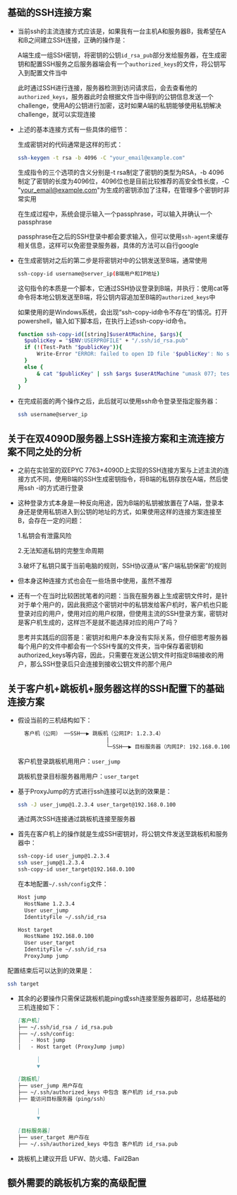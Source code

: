 ## 基础的SSH连接方案

* 当前ssh的主流连接方式应该是，如果我有一台主机A和服务器B，我希望在A和B之间建立SSH连接，正确的操作是：
  
  A端生成一组SSH密钥，将密钥的公钥```id_rsa_pub```部分发给服务器，在生成密钥和配置SSH服务之后服务器端会有一个```authorized_keys```的文件，将公钥写入到配置文件当中
  
  此时通过SSH进行连接，服务器检测到访问请求后，会去查看他的```authorized_keys```，服务器此时会根据文件当中得到的公钥信息发送一个challenge，使用A的公钥进行加密，这时如果A端的私钥能够使用私钥解决challenge，就可以实现连接

* 上述的基本连接方式有一些具体的细节：

  生成密钥对的代码通常是这样的形式：

  ```bash
  ssh-keygen -t rsa -b 4096 -C "your_email@example.com"
  ```
  生成指令的三个选项的含义分别是-t rsa制定了密钥的类型为RSA，-b 4096制定了密钥的长度为4096位，4096位也是目前比较推荐的高安全性长度，-C "your_email@example.com"为生成的密钥添加了注释，在管理多个密钥时非常实用

  在生成过程中，系统会提示输入一个passphrase，可以输入并确认一个passphrase

  passphrase在之后的SSH登录中都会要求输入，但可以使用```ssh-agent```来缓存相关信息，这样可以免密登录服务器，具体的方法可以自行google

* 在生成密钥对之后的第二步是将密钥对中的公钥发送至B端，通常使用
  ```bash
  ssh-copy-id username@server_ip(B端用户和IP地址)
  ```
  这句指令的本质是一个脚本，它通过SSH协议登录到B端，并执行：使用cat等命令将本地公钥发送至B端，将公钥内容追加至B端的```authorized_keys```中

  如果使用的是Windows系统，会出现“ssh-copy-id命令不存在”的情况。打开powershell，输入如下脚本后，在执行上述ssh-copy-id命令。
  ```bash
  function ssh-copy-id([string]$userAtMachine, $args){   
    $publicKey = "$ENV:USERPROFILE" + "/.ssh/id_rsa.pub"
    if (!(Test-Path "$publicKey")){
        Write-Error "ERROR: failed to open ID file '$publicKey': No such file"            
    }
    else {
        & cat "$publicKey" | ssh $args $userAtMachine "umask 077; test -d .ssh || mkdir .ssh ; cat >> .ssh/authorized_keys || exit 1"      
    }
  }
  ```

* 在完成前面的两个操作之后，此后就可以使用ssh命令登录至指定服务器：
  ```bash
  ssh username@server_ip
  ```
## 关于在双4090D服务器上SSH连接方案和主流连接方案不同之处的分析

* 之前在实验室的双EPYC 7763+4090D上实现的SSH连接方案与上述主流的连接方式不同，使用B端的SSH生成密钥指令，将B端的私钥存放在A端，然后使用ssh -i的方式进行登录

* 这种登录方式本身是一种反向用途，因为B端的私钥被放置在了A端，登录本身还是使用私钥进入到公钥的地址的方式，如果使用这样的连接方案连接至B，会存在一定的问题：
  
    1.私钥会有泄露风险
  
    2.无法知道私钥的完整生命周期
  
    3.破坏了私钥只属于当前电脑的规则，SSH协议遵从“客户端私钥保密”的规则

* 但本身这种连接方式也会在一些场景中使用，虽然不推荐

* 还有一个在当时比较困扰笔者的问题：当我在服务器上生成密钥文件时，是针对于单个用户的，因此我把这个密钥对中的私钥发给客户机时，客户机也只能登录对应的用户，使用对应的用户权限，但使用主流的SSH登录方案，密钥对是客户机生成的，这样岂不是就不能选择对应的用户了吗？
  
  思考并实践后的回答是：密钥对和用户本身没有实际关系，但仔细思考服务器每个用户的文件中都会有一个SSH专属的文件夹，当中保存着密钥和authorized_keys等内容，因此，只需要在发送公钥文件时指定B端接收的用户，那么SSH登录后只会连接到接收公钥文件的那个用户

## 关于客户机+跳板机+服务器这样的SSH配置下的基础连接方案

* 假设当前的三机结构如下：
  ```markdown
    客户机（公网） ──SSH──▶ 跳板机（公网IP: 1.2.3.4）
                              │
                              └─SSH──▶ 目标服务器（内网IP: 192.168.0.100）
  ```
  客户机登录跳板机用用户：```user_jump```

  跳板机登录目标服务器用用户：```user_target```

* 基于ProxyJump的方式进行ssh连接可以达到的效果是：
  ```bash
  ssh -J user_jump@1.2.3.4 user_target@192.168.0.100
  ```
  通过两次SSH连接通过跳板机连接至服务器

* 首先在客户机上的操作就是生成SSH密钥对，将公钥文件发送至跳板机和服务器中：
  ```bash
  ssh-copy-id user_jump@1.2.3.4
  ssh user_jump@1.2.3.4
  ssh-copy-id user_target@192.168.0.100
  ```

  在本地配置```~/.ssh/config```文件：
  ```bash
  Host jump
    HostName 1.2.3.4
    User user_jump
    IdentityFile ~/.ssh/id_rsa

  Host target
    HostName 192.168.0.100
    User user_target
    IdentityFile ~/.ssh/id_rsa
    ProxyJump jump
  ```

配置结束后可以达到的效果是：
```bash
ssh target
```

* 其余的必要操作只需保证跳板机能ping或ssh连接至服务器即可，总结基础的三机连接如下：
  ```markdown
  [客户机]
  ├── ~/.ssh/id_rsa / id_rsa.pub
  ├── ~/.ssh/config:
  │   - Host jump
  │   - Host target (ProxyJump jump)

        │
        ▼

  [跳板机]
  ├── user_jump 用户存在
  ├── ~/.ssh/authorized_keys 中包含 客户机的 id_rsa.pub
  ├── 能访问目标服务器（ping/ssh）

        │
        ▼

  [目标服务器]
  ├── user_target 用户存在
  ├── ~/.ssh/authorized_keys 中包含 客户机的 id_rsa.pub

  ```

* 跳板机上建议开启 UFW、防火墙、Fail2Ban

## 额外需要的跳板机方案的高级配置
